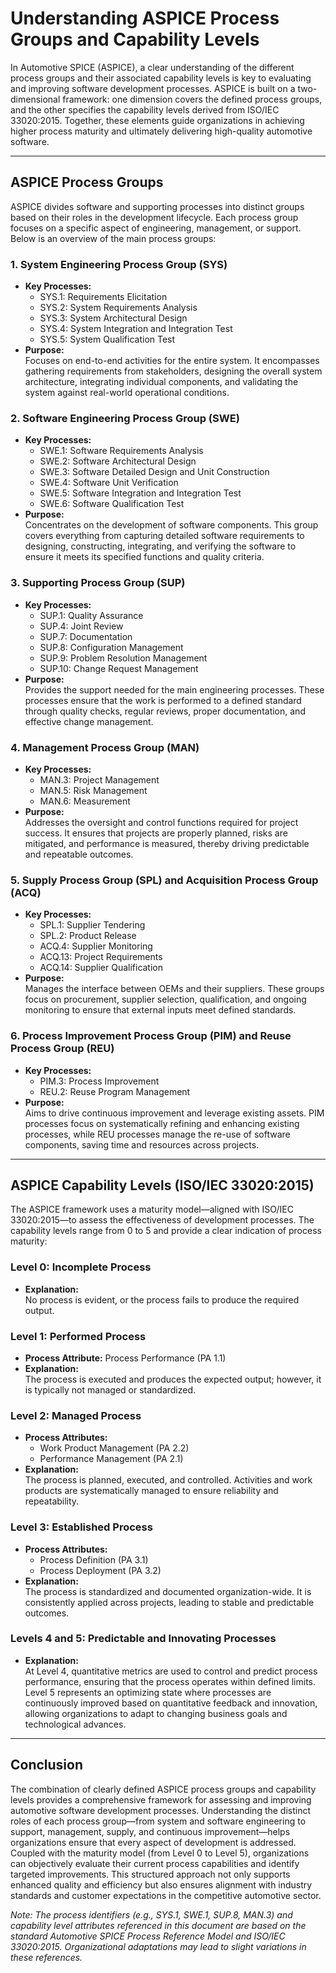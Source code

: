 # Understanding ASPICE Process Groups and Capability Levels

In Automotive SPICE (ASPICE), a clear understanding of the different process groups and their associated capability levels is key to evaluating and improving software development processes. ASPICE is built on a two-dimensional framework: one dimension covers the defined process groups, and the other specifies the capability levels derived from ISO/IEC 33020:2015. Together, these elements guide organizations in achieving higher process maturity and ultimately delivering high-quality automotive software.

---

## ASPICE Process Groups

ASPICE divides software and supporting processes into distinct groups based on their roles in the development lifecycle. Each process group focuses on a specific aspect of engineering, management, or support. Below is an overview of the main process groups:

### 1. System Engineering Process Group (SYS)
- **Key Processes:**
  - SYS.1: Requirements Elicitation
  - SYS.2: System Requirements Analysis
  - SYS.3: System Architectural Design
  - SYS.4: System Integration and Integration Test
  - SYS.5: System Qualification Test
- **Purpose:**  
  Focuses on end-to-end activities for the entire system. It encompasses gathering requirements from stakeholders, designing the overall system architecture, integrating individual components, and validating the system against real-world operational conditions.

### 2. Software Engineering Process Group (SWE)
- **Key Processes:**
  - SWE.1: Software Requirements Analysis
  - SWE.2: Software Architectural Design
  - SWE.3: Software Detailed Design and Unit Construction
  - SWE.4: Software Unit Verification
  - SWE.5: Software Integration and Integration Test
  - SWE.6: Software Qualification Test
- **Purpose:**  
  Concentrates on the development of software components. This group covers everything from capturing detailed software requirements to designing, constructing, integrating, and verifying the software to ensure it meets its specified functions and quality criteria.

### 3. Supporting Process Group (SUP)
- **Key Processes:**
  - SUP.1: Quality Assurance
  - SUP.4: Joint Review
  - SUP.7: Documentation
  - SUP.8: Configuration Management
  - SUP.9: Problem Resolution Management
  - SUP.10: Change Request Management
- **Purpose:**  
  Provides the support needed for the main engineering processes. These processes ensure that the work is performed to a defined standard through quality checks, regular reviews, proper documentation, and effective change management.

### 4. Management Process Group (MAN)
- **Key Processes:**
  - MAN.3: Project Management
  - MAN.5: Risk Management
  - MAN.6: Measurement
- **Purpose:**  
  Addresses the oversight and control functions required for project success. It ensures that projects are properly planned, risks are mitigated, and performance is measured, thereby driving predictable and repeatable outcomes.

### 5. Supply Process Group (SPL) and Acquisition Process Group (ACQ)
- **Key Processes:**
  - SPL.1: Supplier Tendering
  - SPL.2: Product Release
  - ACQ.4: Supplier Monitoring
  - ACQ.13: Project Requirements
  - ACQ.14: Supplier Qualification
- **Purpose:**  
  Manages the interface between OEMs and their suppliers. These groups focus on procurement, supplier selection, qualification, and ongoing monitoring to ensure that external inputs meet defined standards.

### 6. Process Improvement Process Group (PIM) and Reuse Process Group (REU)
- **Key Processes:**
  - PIM.3: Process Improvement
  - REU.2: Reuse Program Management
- **Purpose:**  
  Aims to drive continuous improvement and leverage existing assets. PIM processes focus on systematically refining and enhancing existing processes, while REU processes manage the re-use of software components, saving time and resources across projects.

---

## ASPICE Capability Levels (ISO/IEC 33020:2015)

The ASPICE framework uses a maturity model—aligned with ISO/IEC 33020:2015—to assess the effectiveness of development processes. The capability levels range from 0 to 5 and provide a clear indication of process maturity:

### Level 0: Incomplete Process
- **Explanation:**  
  No process is evident, or the process fails to produce the required output.

### Level 1: Performed Process
- **Process Attribute:** Process Performance (PA 1.1)
- **Explanation:**  
  The process is executed and produces the expected output; however, it is typically not managed or standardized.

### Level 2: Managed Process
- **Process Attributes:** 
  - Work Product Management (PA 2.2)
  - Performance Management (PA 2.1)
- **Explanation:**  
  The process is planned, executed, and controlled. Activities and work products are systematically managed to ensure reliability and repeatability.

### Level 3: Established Process
- **Process Attributes:** 
  - Process Definition (PA 3.1)
  - Process Deployment (PA 3.2)
- **Explanation:**  
  The process is standardized and documented organization-wide. It is consistently applied across projects, leading to stable and predictable outcomes.

### Levels 4 and 5: Predictable and Innovating Processes
- **Explanation:**  
  At Level 4, quantitative metrics are used to control and predict process performance, ensuring that the process operates within defined limits. Level 5 represents an optimizing state where processes are continuously improved based on quantitative feedback and innovation, allowing organizations to adapt to changing business goals and technological advances.

---

## Conclusion

The combination of clearly defined ASPICE process groups and capability levels provides a comprehensive framework for assessing and improving automotive software development processes. Understanding the distinct roles of each process group—from system and software engineering to support, management, supply, and continuous improvement—helps organizations ensure that every aspect of development is addressed. Coupled with the maturity model (from Level 0 to Level 5), organizations can objectively evaluate their current process capabilities and identify targeted improvements. This structured approach not only supports enhanced quality and efficiency but also ensures alignment with industry standards and customer expectations in the competitive automotive sector.

*Note: The process identifiers (e.g., SYS.1, SWE.1, SUP.8, MAN.3) and capability level attributes referenced in this document are based on the standard Automotive SPICE Process Reference Model and ISO/IEC 33020:2015. Organizational adaptations may lead to slight variations in these references.*